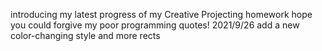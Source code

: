 introducing my latest progress of my Creative Projecting homework
hope you could forgive my poor programming quotes!
2021/9/26   add a new color-changing style and more rects
